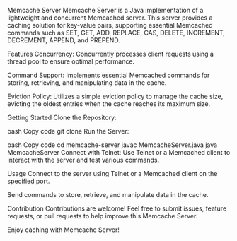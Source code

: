 Memcache Server
Memcache Server is a Java implementation of a lightweight and concurrent Memcached server. This server provides a caching solution for key-value pairs, supporting essential Memcached commands such as SET, GET, ADD, REPLACE, CAS, DELETE, INCREMENT, DECREMENT, APPEND, and PREPEND.

Features
Concurrency: Concurrently processes client requests using a thread pool to ensure optimal performance.

Command Support: Implements essential Memcached commands for storing, retrieving, and manipulating data in the cache.

Eviction Policy: Utilizes a simple eviction policy to manage the cache size, evicting the oldest entries when the cache reaches its maximum size.

Getting Started
Clone the Repository:

bash
Copy code
git clone <repository-url>
Run the Server:

bash
Copy code
cd memcache-server
javac MemcacheServer.java
java MemcacheServer
Connect with Telnet:
Use Telnet or a Memcached client to interact with the server and test various commands.

Usage
Connect to the server using Telnet or a Memcached client on the specified port.

Send commands to store, retrieve, and manipulate data in the cache.

Contribution
Contributions are welcome! Feel free to submit issues, feature requests, or pull requests to help improve this Memcache Server.

Enjoy caching with Memcache Server!

